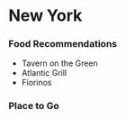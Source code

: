 # New York

### Food Recommendations
- Tavern on the Green
- Atlantic Grill
- Fiorinos


### Place to Go
